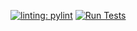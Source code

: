 [![linting: pylint](https://img.shields.io/badge/linting-pylint-yellowgreen)](https://github.com/pylint-dev/pylint)
[![Run Tests](https://github.com/RakocevicN/Rick_n_Morty-Final-Project/actions/workflows/run-tests-all.yaml/badge.svg?branch=main)](https://github.com/RakocevicN/Rick_n_Morty-Final-Project/actions/workflows/run-tests-all.yaml)